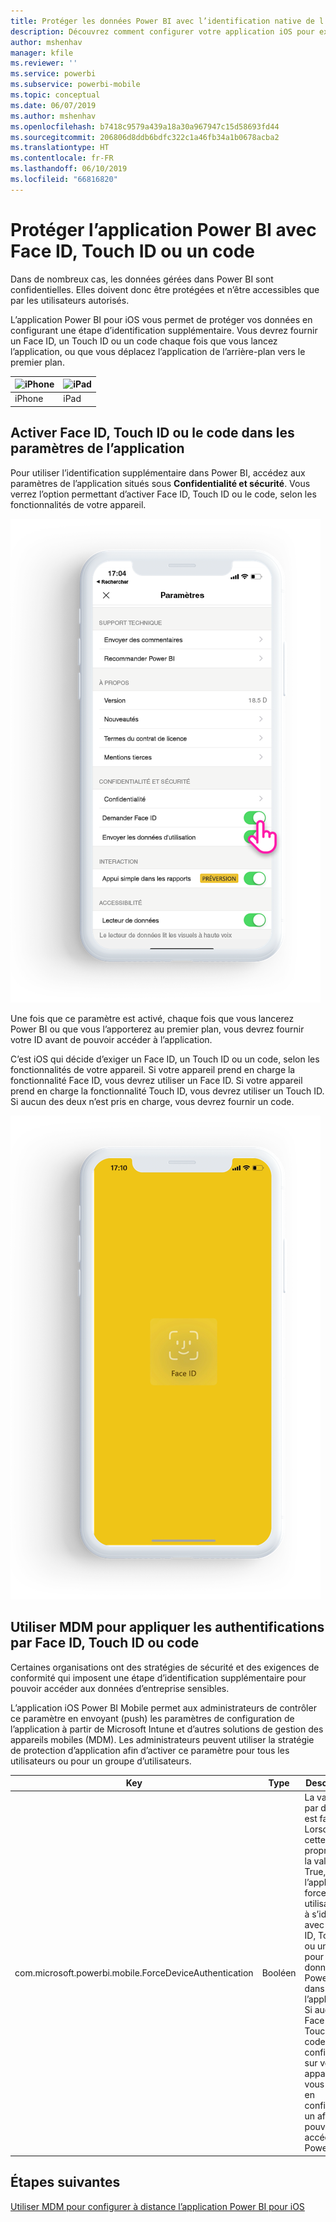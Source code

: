 ```yaml
---
title: Protéger les données Power BI avec l’identification native de l’appareil
description: Découvrez comment configurer votre application iOS pour exiger une étape d’identification supplémentaire avant de permettre l’accès à vos données Power BI.
author: mshenhav
manager: kfile
ms.reviewer: ''
ms.service: powerbi
ms.subservice: powerbi-mobile
ms.topic: conceptual
ms.date: 06/07/2019
ms.author: mshenhav
ms.openlocfilehash: b7418c9579a439a18a30a967947c15d58693fd44
ms.sourcegitcommit: 206806d8ddb6bdfc322c1a46fb34a1b0678acba2
ms.translationtype: HT
ms.contentlocale: fr-FR
ms.lasthandoff: 06/10/2019
ms.locfileid: "66816820"
---
```

# <a name="protect-power-bi-app-with-face-id-touch-id-or-passcode"></a>Protéger l’application Power BI avec Face ID, Touch ID ou un code 

Dans de nombreux cas, les données gérées dans Power BI sont confidentielles. Elles doivent donc être protégées et n’être accessibles que par les utilisateurs autorisés. 

L’application Power BI pour iOS vous permet de protéger vos données en configurant une étape d’identification supplémentaire. Vous devrez fournir un Face ID, un Touch ID ou un code chaque fois que vous lancez l’application, ou que vous déplacez l’application de l’arrière-plan vers le premier plan.

| ![iPhone](./media/tutorial-mobile-apps-ios-qna/iphone-logo-50-px.png) | ![iPad](./media/tutorial-mobile-apps-ios-qna/ipad-logo-50-px.png) |
|:--- |:--- |
| iPhone |iPad |

## <a name="turn-on-face-id-touch-id-or-passcode-in-app-setting"></a>Activer Face ID, Touch ID ou le code dans les paramètres de l’application

Pour utiliser l’identification supplémentaire dans Power BI, accédez aux paramètres de l’application situés sous **Confidentialité et sécurité**. Vous verrez l’option permettant d’activer Face ID, Touch ID ou le code, selon les fonctionnalités de votre appareil.

![Page des paramètres de l’application iOS dans Power BI](./media/mobile-ios-native-secure-access/mobile-ios-native-secured-setting.png)

Une fois que ce paramètre est activé, chaque fois que vous lancerez Power BI ou que vous l’apporterez au premier plan, vous devrez fournir votre ID avant de pouvoir accéder à l’application. 

C’est iOS qui décide d’exiger un Face ID, un Touch ID ou un code, selon les fonctionnalités de votre appareil. Si votre appareil prend en charge la fonctionnalité Face ID, vous devrez utiliser un Face ID. Si votre appareil prend en charge la fonctionnalité Touch ID, vous devrez utiliser un Touch ID. Si aucun des deux n’est pris en charge, vous devrez fournir un code.

![Power BI pour iOS Face ID](./media/mobile-ios-native-secure-access/mobile-ios-native-secured-faceid.png)

## <a name="use-mdm-to-enforce-face-id-touch-id-or-passcode"></a>Utiliser MDM pour appliquer les authentifications par Face ID, Touch ID ou code

Certaines organisations ont des stratégies de sécurité et des exigences de conformité qui imposent une étape d’identification supplémentaire pour pouvoir accéder aux données d’entreprise sensibles. 

L’application iOS Power BI Mobile permet aux administrateurs de contrôler ce paramètre en envoyant (push) les paramètres de configuration de l’application à partir de Microsoft Intune et d’autres solutions de gestion des appareils mobiles (MDM). Les administrateurs peuvent utiliser la stratégie de protection d’application afin d’activer ce paramètre pour tous les utilisateurs ou pour un groupe d’utilisateurs.

|Key  |Type  |Description  |
|---------|---------|---------|
| com.microsoft.powerbi.mobile.ForceDeviceAuthentication | Booléen | La valeur par défaut est false. <br>Lorsque cette propriété a la valeur True, l’application force les utilisateurs à s’identifier avec Face ID, Touch ID ou un code pour voir les données Power BI dans l’application. Si aucun Face ID, Touch ID ou code n’est configuré sur votre appareil, vous devrez en configurer un afin de pouvoir accéder à Power BI.  |

## <a name="next-steps"></a>Étapes suivantes

[Utiliser MDM pour configurer à distance l’application Power BI pour iOS](mobile-app-configuration.md)
